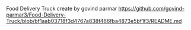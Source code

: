 Food Delivery Truck create by govind parmar
https://github.com/govind-parmar3/Food-Delivery-Truck/blob/bf1aab03718f3d4767a838f466fba4873e5bf1f3/README.md
